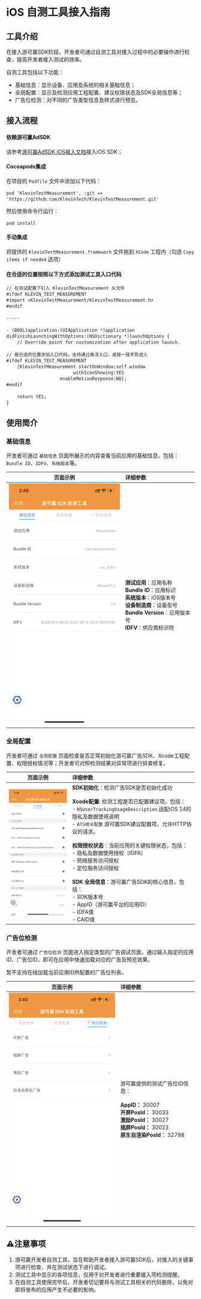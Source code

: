 # iOS 自测工具接入指南

## 工具介绍

在接入游可赢SDK阶段，开发者可通过自测工具对接入过程中的必要操作进行检查，提高开发者接入测试的效率。

自测工具包括以下功能：

- 基础信息：显示设备、应用及系统的相关基础信息；
- 全局配置：显示及检测应用工程配置、建议权限状态及SDK全局信息等；
- 广告位检测：对不同的广告类型信息及样式进行预览。

## 接入流程

#### 依赖游可赢AdSDK

请参考[游可赢AdSDK iOS接入文档](https://yky.qq.com/doc/sdk/iOS/)接入iOS SDK；

#### Cocoapods集成

在项目的 `Podfile` 文件中添加以下代码：

```
pod 'KlevinTestMeasurement', :git => 'https://github.com/KlevinTech/KlevinTestMeasurement.git'
```

然后使用命令行运行：

```
pod install
```

#### 手动集成

将提供的 `KlevinTestMeasurement.framework` 文件拖到 `XCode` 工程内（勾选 `Copy items if needed` 选项）

#### 在合适的位置按照以下方式添加测试工具入口代码

```
// 在测试配置下引入 KlevinTestMeasurement 头文件
#ifdef KLEVIN_TEST_MEASUREMENT
#import <KlevinTestMeasurement/KlevinTestMeasurement.h>
#endif

·····

- (BOOL)application:(UIApplication *)application 
didFinishLaunchingWithOptions:(NSDictionary *)launchOptions {
    // Override point for customization after application launch.

// 是合适的位置添加入口代码，支持通过悬浮入口，或摇一摇手势进入
#ifdef KLEVIN_TEST_MEASUREMENT
    [KlevinTestMeasurement startOnWindow:self.window 
						 withIconShowing:YES
					enableMotionResponse:NO];
#endif

	return YES;
}

```

## 使用简介

### 基础信息

开发者可通过 `基础信息` 页面所展示的内容查看当前应用的基础信息，包括：`Bundle ID`、`IDFV`、`系统版本`等。

| 页面示例 | 详细参数 | 
| :------:| :------| 
| ![基础信息](./img/基础信息.PNG) | **测试应用**：应用名称<br> **Bundle ID**：应用标识<br>**系统版本**：iOS版本号 <br>**设备制造商**：设备型号 <br>**Bundle Version**：应用版本号 <br> **IDFV**：供应商标识符| 

### 全局配置

开发者可通过 `全局配置` 页面检查是否正常初始化游可赢广告SDK、Xcode工程配置、权限授权情况等；开发者可对照检测结果对异常项进行排查修复。

| 页面示例 | 详细参数 | 
| :------:| :------| 
| ![全局配置](./img/全局配置.PNG)  |**SDK初始化**：检测广告SDK是否初始化成功 <br><br>**Xcode配置**: 检测工程是否已配置建议项，包括： <br>- `NSUserTrackingUsageDescription` 适配iOS 14的隐私及数据使用说明 <br>- `ATS相关配置` 游可赢SDK建议配置项，允许HTTP协议的请求。 <br><br>**权限授权状态**：当前应用的关键权限状态，包括： <br>- 隐私及数据使用授权（IDFA） <br>- 网络服务访问授权 <br>- 定位服务访问授权 <br><br>**SDK 全局信息**：游可赢广告SDK的核心信息，包括： <br>- SDK版本号 <br>- AppID（游可赢平台的应用ID） <br>- IDFA值 <br>- CAID值 <br> | 


### 广告位检测

开发者可通过 `广告位检测` 页面进入指定类型的广告调试页面，通过输入指定的应用ID、广告位ID，即可在应用中快速加载对应的广告及预览效果。

暂不支持在线加载当前应用ID所配置的广告位列表。

| 页面示例 | 详细参数 | 
| :------:| :------| 
| ![广告位检测](./img/广告位检测.PNG) | 游可赢提供的测试广告位ID信息：<br><br>**AppID：** 30007<br>**开屏PosId：** 30033<br>**激励PosId：** 30027<br>**插屏PosId：** 30023<br>**原生自渲染PosId：** 32798<br> | 

## ⚠️注意事项

1. 游可赢开发者自测工具，旨在帮助开发者接入游可赢SDK后，对接入的关键事项进行检查，并在测试状态下进行调试。
2. 测试工具中显示的各项信息，仅用于对开发者进行重要接入项检测提醒。
3. 在自测工具使用完毕后，开发者切记要将与测试工具相关的代码删除，以免对即将发布的应用产生不必要的影响。
